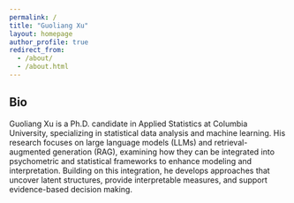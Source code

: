 ```yaml
---
permalink: /
title: "Guoliang Xu"
layout: homepage
author_profile: true
redirect_from: 
  - /about/
  - /about.html
---
```


## Bio
Guoliang Xu is a Ph.D. candidate in Applied Statistics at Columbia University, specializing in statistical data analysis and machine learning. His research focuses on large language models (LLMs) and retrieval-augmented generation (RAG), examining how they can be integrated into psychometric and statistical frameworks to enhance modeling and interpretation. Building on this integration, he develops approaches that uncover latent structures, provide interpretable measures, and support evidence-based decision making.


